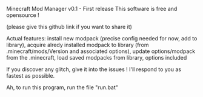 Minecraft Mod Manager v0.1 - First release
This software is free and opensource !

(please give this github link if you want to share it)

 Actual features:
install new modpack (precise config needed for now, add to library), acquire alredy installed modpack to library (from .minecraft/mods/Version and associated options), update options/modpack from the .minecraft, load saved modpacks from library, options included

If you discover any glitch, give it into the issues !
I'll respond to you as fastest as possible.

Ah, to run this program, run the file "run.bat"
